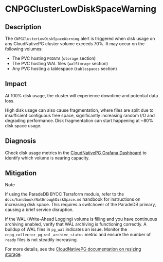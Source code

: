 # CNPGClusterLowDiskSpaceWarning

## Description

The `CNPGClusterLowDiskSpaceWarning` alert is triggered when disk usage on any CloudNativePG cluster volume exceeds 70%. It may occur on the following volumes:

- The PVC hosting `PGDATA` (`storage` section)
- The PVC hosting WAL files (`walStorage` section)
- Any PVC hosting a tablespace (`tablespaces` section)

## Impact

At 100% disk usage, the cluster will experience downtime and potential data loss.

High disk usage can also cause fragmentation, where files are split due to insufficient contiguous free space, significantly increasing random I/O and degrading performance. Disk fragmentation can start happening at ~80% disk space usage.

## Diagnosis

Check disk usage metrics in the [CloudNativePG Grafana Dashboard](https://grafana.com/grafana/dashboards/20417-cloudnativepg/) to identify which volume is nearing capacity.

## Mitigation

> [!NOTE]
> If using the ParadeDB BYOC Terraform module, refer to the `docs/handbook/NotEnoughDiskSpace.md` handbook for instructions on increasing disk space. This requires a switchover of the ParadeDB primary, causing a brief service disruption.

If the WAL (Write-Ahead Logging) volume is filling and you have continuous archiving enabled, verify that WAL archiving is functioning correctly. A buildup of WAL files in `pg_wal` indicates an issue. Monitor the `cnpg_collector_pg_wal_archive_status` metric and ensure the number of `ready` files is not steadily increasing.

For more details, see the [CloudNativePG documentation on resizing storage](https://cloudnative-pg.io/documentation/current/troubleshooting/#storage-is-full).
